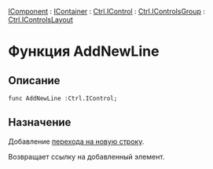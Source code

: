 ﻿---
Link: Com.Ctrl.IControlsLayout.@AddNewLine
---

[IComponent](topic:Com.Custom.ComClasses.IComponent.Default) :
[IContainer](topic:Com.Custom.ComClasses.IContainer.Default) :
[Ctrl.IControl](topic:Com.Custom.ComClasses.Ctrl.IControl.Default) :
[Ctrl.IControlsGroup](topic:Com.Custom.ComClasses.Ctrl.IControlsGroup.Default) :
[Ctrl.IControlsLayout](Default)

# Функция AddNewLine

## Описание

    func AddNewLine :Ctrl.IControl;

## Назначение

Добавление [перехода на новую строку](topic:.Custom.ComClasses.Ctrl.INewLine.Default).

Возвращает ссылку на добавленный элемент.
